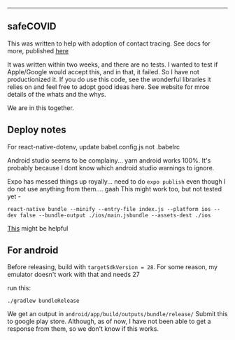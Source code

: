 ---------
safeCOVID
---------

This was written to help with adoption of contact tracing. See docs for more, published [here](https://www.safeCOVID.com)

It was written within two weeks, and there are no tests.
I wanted to test if Apple/Google would accept this, and in that, it failed. So I have not productionized it.
If you do use this code, see the wonderful libraries it relies on and feel free to adopt good ideas here. See website for mroe details of the whats and the whys.

We are in this together.


Deploy notes
------


For react-native-dotenv, update babel.config.js not .babelrc

Android studio seems to be complainy... yarn android works 100%. It's probably because I dont know which android studio warnings to ignore.

Expo has messed things up royally... need to do `expo publish` even though I do not use anything from them.... gaah
This might work too, but not tested yet - 
```
react-native bundle --minify --entry-file index.js --platform ios --dev false --bundle-output ./ios/main.jsbundle --assets-dest ./ios
```
[This](https://medium.com/reactbrasil/being-free-from-expo-in-react-native-apps-310034a3729) might be helpful


For android
-----
Before releasing, build with `targetSdkVersion = 28`.
For some reason, my emulator doesn't work with that and needs 27

run this:
```
./gradlew bundleRelease
```

We get an output in `android/app/build/outputs/bundle/release/`
Submit this to google play store. Although, as of now, I have not been able to get a response from them, so we don't know if this works.


